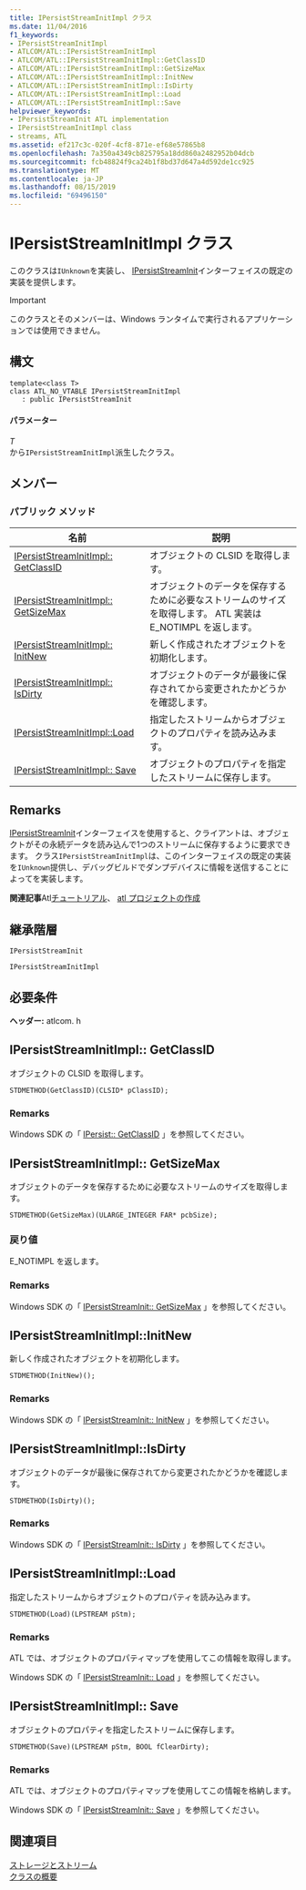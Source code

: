 ```yaml
---
title: IPersistStreamInitImpl クラス
ms.date: 11/04/2016
f1_keywords:
- IPersistStreamInitImpl
- ATLCOM/ATL::IPersistStreamInitImpl
- ATLCOM/ATL::IPersistStreamInitImpl::GetClassID
- ATLCOM/ATL::IPersistStreamInitImpl::GetSizeMax
- ATLCOM/ATL::IPersistStreamInitImpl::InitNew
- ATLCOM/ATL::IPersistStreamInitImpl::IsDirty
- ATLCOM/ATL::IPersistStreamInitImpl::Load
- ATLCOM/ATL::IPersistStreamInitImpl::Save
helpviewer_keywords:
- IPersistStreamInit ATL implementation
- IPersistStreamInitImpl class
- streams, ATL
ms.assetid: ef217c3c-020f-4cf8-871e-ef68e57865b8
ms.openlocfilehash: 7a350a4349cb825795a18dd860a2482952b04dcb
ms.sourcegitcommit: fcb48824f9ca24b1f8bd37d647a4d592de1cc925
ms.translationtype: MT
ms.contentlocale: ja-JP
ms.lasthandoff: 08/15/2019
ms.locfileid: "69496150"
---
```

# <a name="ipersiststreaminitimpl-class"></a>IPersistStreamInitImpl クラス

このクラスは`IUnknown`を実装し、 [IPersistStreamInit](/windows/win32/api/ocidl/nn-ocidl-ipersiststreaminit)インターフェイスの既定の実装を提供します。

> [!IMPORTANT]
>  このクラスとそのメンバーは、Windows ランタイムで実行されるアプリケーションでは使用できません。

## <a name="syntax"></a>構文

```
template<class T>
class ATL_NO_VTABLE IPersistStreamInitImpl
   : public IPersistStreamInit
```

#### <a name="parameters"></a>パラメーター

*T*<br/>
から`IPersistStreamInitImpl`派生したクラス。

## <a name="members"></a>メンバー

### <a name="public-methods"></a>パブリック メソッド

|名前|説明|
|----------|-----------------|
|[IPersistStreamInitImpl:: GetClassID](#getclassid)|オブジェクトの CLSID を取得します。|
|[IPersistStreamInitImpl:: GetSizeMax](#getsizemax)|オブジェクトのデータを保存するために必要なストリームのサイズを取得します。 ATL 実装は E_NOTIMPL を返します。|
|[IPersistStreamInitImpl:: InitNew](#initnew)|新しく作成されたオブジェクトを初期化します。|
|[IPersistStreamInitImpl:: IsDirty](#isdirty)|オブジェクトのデータが最後に保存されてから変更されたかどうかを確認します。|
|[IPersistStreamInitImpl::Load](#load)|指定したストリームからオブジェクトのプロパティを読み込みます。|
|[IPersistStreamInitImpl:: Save](#save)|オブジェクトのプロパティを指定したストリームに保存します。|

## <a name="remarks"></a>Remarks

[IPersistStreamInit](/windows/win32/api/ocidl/nn-ocidl-ipersiststreaminit)インターフェイスを使用すると、クライアントは、オブジェクトがその永続データを読み込んで1つのストリームに保存するように要求できます。 クラス`IPersistStreamInitImpl`は、このインターフェイスの既定の実装を`IUnknown`提供し、デバッグビルドでダンプデバイスに情報を送信することによってを実装します。

**関連記事**Atl[チュートリアル](../../atl/active-template-library-atl-tutorial.md)、 [atl プロジェクトの作成](../../atl/reference/creating-an-atl-project.md)

## <a name="inheritance-hierarchy"></a>継承階層

`IPersistStreamInit`

`IPersistStreamInitImpl`

## <a name="requirements"></a>必要条件

**ヘッダー:** atlcom. h

##  <a name="getclassid"></a>IPersistStreamInitImpl:: GetClassID

オブジェクトの CLSID を取得します。

```
STDMETHOD(GetClassID)(CLSID* pClassID);
```

### <a name="remarks"></a>Remarks

Windows SDK の「 [IPersist:: GetClassID](/windows/win32/api/objidl/nf-objidl-ipersist-getclassid) 」を参照してください。

##  <a name="getsizemax"></a>IPersistStreamInitImpl:: GetSizeMax

オブジェクトのデータを保存するために必要なストリームのサイズを取得します。

```
STDMETHOD(GetSizeMax)(ULARGE_INTEGER FAR* pcbSize);
```

### <a name="return-value"></a>戻り値

E_NOTIMPL を返します。

### <a name="remarks"></a>Remarks

Windows SDK の「 [IPersistStreamInit:: GetSizeMax](/windows/win32/api/ocidl/nf-ocidl-ipersiststreaminit-getsizemax) 」を参照してください。

##  <a name="initnew"></a>  IPersistStreamInitImpl::InitNew

新しく作成されたオブジェクトを初期化します。

```
STDMETHOD(InitNew)();
```

### <a name="remarks"></a>Remarks

Windows SDK の「 [IPersistStreamInit:: InitNew](/windows/win32/api/ocidl/nf-ocidl-ipersiststreaminit-initnew) 」を参照してください。

##  <a name="isdirty"></a>  IPersistStreamInitImpl::IsDirty

オブジェクトのデータが最後に保存されてから変更されたかどうかを確認します。

```
STDMETHOD(IsDirty)();
```

### <a name="remarks"></a>Remarks

Windows SDK の「 [IPersistStreamInit:: IsDirty](/windows/win32/api/ocidl/nf-ocidl-ipersiststreaminit-isdirty) 」を参照してください。

##  <a name="load"></a>  IPersistStreamInitImpl::Load

指定したストリームからオブジェクトのプロパティを読み込みます。

```
STDMETHOD(Load)(LPSTREAM pStm);
```

### <a name="remarks"></a>Remarks

ATL では、オブジェクトのプロパティマップを使用してこの情報を取得します。

Windows SDK の「 [IPersistStreamInit:: Load](/windows/win32/api/ocidl/nf-ocidl-ipersiststreaminit-load) 」を参照してください。

##  <a name="save"></a>IPersistStreamInitImpl:: Save

オブジェクトのプロパティを指定したストリームに保存します。

```
STDMETHOD(Save)(LPSTREAM pStm, BOOL fClearDirty);
```

### <a name="remarks"></a>Remarks

ATL では、オブジェクトのプロパティマップを使用してこの情報を格納します。

Windows SDK の「 [IPersistStreamInit:: Save](/windows/win32/api/ocidl/nf-ocidl-ipersiststreaminit-save) 」を参照してください。

## <a name="see-also"></a>関連項目

[ストレージとストリーム](/windows/win32/Stg/storages-and-streams)<br/>
[クラスの概要](../../atl/atl-class-overview.md)

